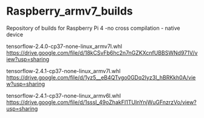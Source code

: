 # Raspberry_armv7_builds
Repository of builds for Raspberry Pi 4  -no cross compilation - native device

tensorflow-2.4.0-cp37-none-linux_armv7l.whl
https://drive.google.com/file/d/18kCSvFb6hc2n7nGZKXcnfUBBSWNd971V/view?usp=sharing

tensorflow-2.4.1-cp37-none-linux_armv7l.whl
https://drive.google.com/file/d/1yz5__eB4QTvgo0GDq2Iyz3I_hBRKkh0A/view?usp=sharing

tensorflow-2.4.1-cp37-none-linux_armv6l.whl
https://drive.google.com/file/d/1sssI_49oZhakFI1TUInYnjWuGFnzrzVo/view?usp=sharing
